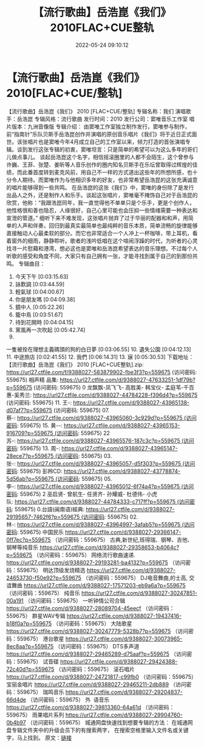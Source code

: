 ﻿---
title: 【流行歌曲】岳浩崑《我们》2010FLAC+CUE整轨
date: 2022-05-24 09:10:12
categories: APE、FLAC、MP3
tags: 华语中文
---
# 【流行歌曲】岳浩崑《我们》2010[FLAC+CUE/整轨]

【流行歌曲】岳浩崑《我们》 2010
[FLAC+CUE/整轨]
专辑名称：我们
演唱歌手：岳浩崑
专辑风格：流行歌曲
发行时间：2010
发行公司：窦唯音乐工作室
唱片版本：九洲音像版
专辑介绍：
由窦唯工作室独立制作发行，窦唯参与制作，前“指南针”乐队贝斯手岳浩崑创作并演唱的原创音乐唱片《我们》将于近日正式面世。该张唱片也是窦唯今年4月成立自己的工作室以来，倾力打造的首张演唱专辑。谈到发行这张专辑的初衷，窦唯坦言：只是简单的希望可以为这么多年的哥们儿做点事儿。
谈起岳浩崑这个名字，相信摇滚圈里的人都不会陌生，这个曾参与许巍、王菲、张楚、姜昕等人音乐创作的圈内知名贝斯手在乐坛曾取得过辉煌的佳绩，而此番首度转到麦克风前，用自己不一样的方式道出这些年的所想所感，也十分令人期待。而窦唯作为与他相识多年的好友，也非常希望岳浩昆的这张充满诚意的唱片能够得到一些共鸣。
在岳浩崑的这张《我们》中，窦唯的身份除了是发行出品人之外，还是制作人和乐手。谈起这张唱片，窦唯毫不掩饰自己对于岳浩昆的欣赏，他称：“我跟浩崑同年，我一直觉得他不单单只是个乐手，更是个创作人，他性格很和善也隐忍，人缘很好，自己心里可能也会压抑一些情绪需要一种表达和宣泄的管道。”
细听下来不难发现，这张唱片抛弃了过于华丽的配器和和声，用简单的人声和伴奏，回归到最真实最简单也最纯粹的音乐本质，简单流畅的旋律能够直接触动人心最柔软的部分。而它也非常适合一个人冲上一杯咖啡，带上耳机，看着窗外的细雨，静静聆听。歌者的浅吟低唱在这个喧闹浮躁的时代，为听者的心灵找寻一片慰藉和港湾，想必这也是窦唯和岳浩崑希望表达的音乐理想。不过每个人听歌的感受和角度不同，大家只有自己拥有一张，才能寻找到属于自己的到那份共鸣。
专辑曲目：
01. 今天下午
[0:03:15.63]
02. 詠歎調
[0:03:44.59]
03. 輕氣球
[0:04:00.67]
04. 你是朋友嗎
[0:04:09.38]
05. 鏡中人
[0:05:22.26]
06. 籠中鳥
[0:03:51.67]
07. 待到花開時
[0:04:04.15]
08. 黨風再一次吹起
[0:05:42.74]
09.
一隻被拴在理想主義碼頭的狗的白日夢
[0:03:06.55]
10. 遺失公園
[0:04:12.13]
11. 中途旅店
[0:02:41.55]
12. 我們
[0:06:14.31]
13. 寐
[0:05:30.53]
下载地址：
【流行歌曲】岳浩崑《我们》 2010 [FLAC+CUE整轨].zip:
https://url27.ctfile.com/f/9388027-583879902-fbe3f3?p=559675
(访问密码: 559675)
相声精 品集: https://url27.ctfile.com/d/9388027-47633251-1df79b?p=559675
(访问密码: 559675)
0 龙飘飘-凤飞飞- 高胜美- 韩宝仪- 孟庭苇-千百惠-奚秀兰: https://url27.ctfile.com/d/9388027-44784228-f396d4?p=559675
(访问密码: 559675)
11. 王-: https://url27.ctfile.com/d/9388027-43965138-d07af7?p=559675
(访问密码: 559675)
07. 蔡-: https://url27.ctfile.com/d/9388027-43965060-3c929d?p=559675 (访问密码:
559675)
15. 黄--: https://url27.ctfile.com/d/9388027-43965153-916709?p=559675 (访问密码:
559675)
22 苏-: https://url27.ctfile.com/d/9388027-43965576-187c3c?p=559675 (访问密码:
559675)
13. 周-: https://url27.ctfile.com/d/9388027-43965147-28ece7?p=559675 (访问密码:
559675)
03. 张-: https://url27.ctfile.com/d/9388027-43965057-d5f303?p=559675 (访问密码:
559675)
彭羚CD: https://url27.ctfile.com/d/9388027-43778874-5d56ab?p=559675 (访问密码:
559675)
05. 李-: https://url27.ctfile.com/d/9388027-43965012-6f74a4?p=559675 (访问密码:
559675)
2 巫启贤- 曾航生- 任贤齐- 孙耀威- 杜德伟- 小虎队: https://url27.ctfile.com/d/9388027-44784333-c717ff?p=559675 (访问密码:
559675)
0.台語(闽南语)經典: https://url27.ctfile.com/d/9388027-29195657-7462f6?p=559675 (访问密码:
559675)
02.林-: https://url27.ctfile.com/d/9388027-43964997-3afab5?p=559675 (访问密码:
559675)
中国民乐
https://url27.ctfile.com/d/9388027-29366147-0ff7ec?p=559675
（访问密码：559675）
古典,新世纪,班得瑞、钢琴、吉他、钢琴等纯音乐
https://url27.ctfile.com/d/9388027-29358653-b4064c?p=559675
（访问密码：559675）
网络流行歌曲速递.
https://url27.ctfile.com/d/9388027-29193281-ba4132?p=559675
（访问密码：559675）
明达顶级发烧精选
https://url27.ctfile.com/d/9388027-24653730-f50e92?p=559675
（访问密码：559675）
DJ电音舞曲,的士高, 交谊舞曲
https://url27.ctfile.com/d/9388027-17571203-eb9a6a?p=559675
（访问密码：559675）
纯音乐
https://url27.ctfile.com/d/9388027-30247851-00a191
（访问密码：559675）
一听钟情公司合辑
https://url27.ctfile.com/d/9388027-28089704-45eecf
（访问密码：559675）
群星WAV专辑
https://url27.ctfile.com/d/9388027-19437416-b18f0a?p=559675
（访问密码：559675）
大陆歌星
https://url27.ctfile.com/d/9388027-30247779-5328b7?p=559675
（访问密码：559675）
港台歌星
https://url27.ctfile.com/d/9388027-30073965-8ec8aa?p=559675
（访问密码：559675）
DTS多声道
https://url27.ctfile.com/d/9388027-29465289-d75aaf?p=559675
（访问密码：559675）
试音碟
https://url27.ctfile.com/d/9388027-29424388-72c40d?p=559675
（访问密码：559675）
滚石唱片
https://url27.ctfile.com/d/9388027-24721817-c99fb0
（访问密码：559675）
宝丽金唱片
https://url27.ctfile.com/d/9388027-29465211-2db889
（访问密码：559675）
瑞鸣音乐
https://url27.ctfile.com/d/9388027-29204837-66d4de
（访问密码：559675）
外  语音乐
https://url27.ctfile.com/d/9388027-39813360-64a61d
（访问密码：559675）
雨果唱片系列
https://url27.ctfile.com/d/9388027-29904760-0b4b97
（访问密码：559675）
城通网盘快速找到想要专辑的方法：
在城通网盘专辑文件夹中的升级会员下的有搜索两字，
在搜索空格里输入文件名或关键字，马上找到。
原文：[链接](https://blog.sina.com.cn/s/blog_1647c7e7601030xee.html)